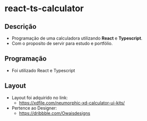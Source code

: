 # react-ts-calculator

## Descrição

-   Programação de uma calculadora utilizando **React** e **Typescript**.
-   Com o proposito de servir para estudo e portfólio.

## Programação

-   Foi utilizado React e Typescript

## Layout

-   Layout foi adquirido no link:
    -   https://xdfile.com/neumorphic-xd-calculator-ui-kits/
-   Pertence ao Designer:
    -   https://dribbble.com/Owaisdesigns
